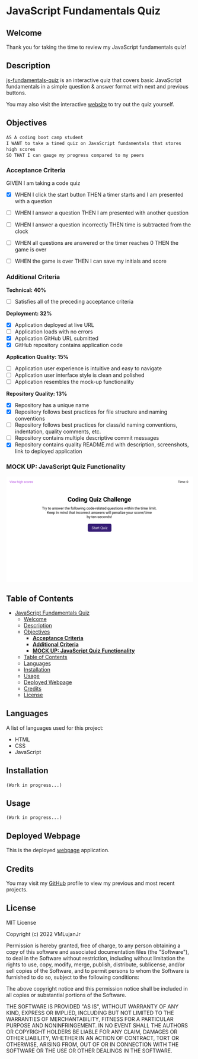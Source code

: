 # JavaScript Fundamentals Quiz

## Welcome

Thank you for taking the time to review my JavaScript fundamentals quiz!

## Description

[js-fundamentals-quiz](https://github.com/VMLujanJr/js-fundamentals-quiz) is an interactive quiz that covers basic JavaScript fundamentals in a simple question & answer format with next and previous buttons.

You may also visit the interactive [website](https://github.com/VMLujanJr/js-fundamentals-quiz) to try out the quiz yourself.

## Objectives
```
AS A coding boot camp student
I WANT to take a timed quiz on JavaScript fundamentals that stores high scores
SO THAT I can gauge my progress compared to my peers
```

### **Acceptance Criteria**

GIVEN I am taking a code quiz
- [x] WHEN I click the start button
THEN a timer starts and I am presented with a question

- [ ] WHEN I answer a question
THEN I am presented with another question

- [ ] WHEN I answer a question incorrectly
THEN time is subtracted from the clock

- [ ] WHEN all questions are answered or the timer reaches 0
THEN the game is over

- [ ] WHEN the game is over
THEN I can save my initials and score

### **Additional Criteria**

**Technical: 40%**

- [ ] Satisfies all of the preceding acceptance criteria

**Deployment: 32%**

- [x] Application deployed at live URL
- [ ] Application loads with no errors
- [x] Application GitHub URL submitted
- [x] GitHub repository contains application code

**Application Quality: 15%**

- [ ] Application user experience is intuitive and easy to navigate
- [ ] Application user interface style is clean and polished
- [ ] Application resembles the mock-up functionality

**Repository Quality: 13%**

- [x] Repository has a unique name
- [x] Repository follows best practices for file structure and naming conventions
- [ ] Repository follows best practices for class/id naming conventions, indentation, quality comments, etc.
- [ ] Repository contains multiple descriptive commit messages
- [x] Repository contains quality README.md with description, screenshots, link to deployed application

### **MOCK UP: JavaScript Quiz Functionality**

![a mock-up of a JavaScript fundamentals quiz](./assets/images/mock-up.gif)

## Table of Contents

- [JavaScript Fundamentals Quiz](#javascript-fundamentals-quiz)
  - [Welcome](#welcome)
  - [Description](#description)
  - [Objectives](#objectives)
    - [**Acceptance Criteria**](#acceptance-criteria)
    - [**Additional Criteria**](#additional-criteria)
    - [**MOCK UP: JavaScript Quiz Functionality**](#mock-up-javascript-quiz-functionality)
  - [Table of Contents](#table-of-contents)
  - [Languages](#languages)
  - [Installation](#installation)
  - [Usage](#usage)
  - [Deployed Webpage](#deployed-webpage)
  - [Credits](#credits)
  - [License](#license)

## Languages

A list of languages used for this project:

- HTML
- CSS
- JavaScript

## Installation

```
(Work in progress...)
```

## Usage

```
(Work in progress...)
```

## Deployed Webpage
This is the deployed [webpage](https://vmlujanjr.github.io/js-fundamentals-quiz/) application.

## Credits

You may visit my [GitHub](https://github.com/VMLujanJr) profile to view my previous and most recent projects.

## License
MIT License

Copyright (c) 2022 VMLujanJr

Permission is hereby granted, free of charge, to any person obtaining a copy
of this software and associated documentation files (the "Software"), to deal
in the Software without restriction, including without limitation the rights
to use, copy, modify, merge, publish, distribute, sublicense, and/or sell
copies of the Software, and to permit persons to whom the Software is
furnished to do so, subject to the following conditions:

The above copyright notice and this permission notice shall be included in all
copies or substantial portions of the Software.

THE SOFTWARE IS PROVIDED "AS IS", WITHOUT WARRANTY OF ANY KIND, EXPRESS OR
IMPLIED, INCLUDING BUT NOT LIMITED TO THE WARRANTIES OF MERCHANTABILITY,
FITNESS FOR A PARTICULAR PURPOSE AND NONINFRINGEMENT. IN NO EVENT SHALL THE
AUTHORS OR COPYRIGHT HOLDERS BE LIABLE FOR ANY CLAIM, DAMAGES OR OTHER
LIABILITY, WHETHER IN AN ACTION OF CONTRACT, TORT OR OTHERWISE, ARISING FROM,
OUT OF OR IN CONNECTION WITH THE SOFTWARE OR THE USE OR OTHER DEALINGS IN THE
SOFTWARE.